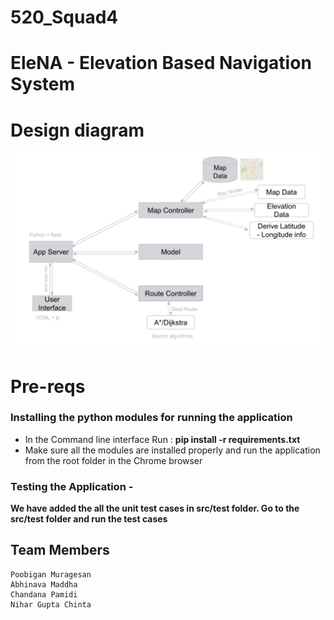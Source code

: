 # 520_Squad4
# EleNA - Elevation Based Navigation System 


# Design diagram
<img width="900" src="docs/design_doc.jpeg">

# Pre-reqs
### Installing the python modules for running the application
* In the Command line interface Run : **pip install -r requirements.txt**
* Make sure all the modules are installed properly and run the application from the root folder in the Chrome browser

### Testing the Application -
**We have added the all the unit test cases in src/test folder. Go to the src/test folder and run the test cases**

## Team Members
```
Poobigan Muragesan
Abhinava Maddha
Chandana Pamidi
Nihar Gupta Chinta
```
